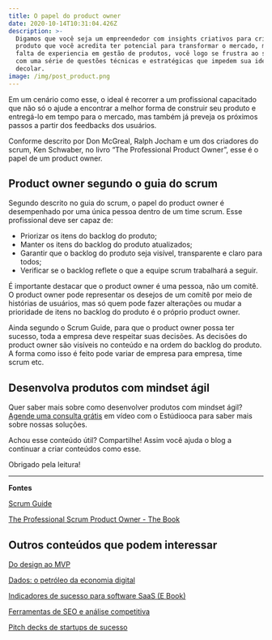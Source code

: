 ```yaml
---
title: O papel do product owner
date: 2020-10-14T10:31:04.426Z
description: >-
  Digamos que você seja um empreendedor com insights criativos para criar um
  produto que você acredita ter potencial para transformar o mercado, mas, por
  falta de experiencia em gestão de produtos, você logo se frustra ao se deparar
  com uma série de questões técnicas e estratégicas que impedem sua ideia de
  decolar. 
image: /img/post_product.png
---
```

Em um cenário como esse, o ideal é recorrer a um profissional capacitado que não só o ajude a encontrar a melhor forma de construir seu produto e entregá-lo em tempo para o mercado, mas também já preveja os próximos passos a partir dos feedbacks dos usuários. 

Conforme descrito por Don McGreal, Ralph Jocham e um dos criadores do scrum, Ken Schwaber, no livro “The Professional Product Owner”, esse é o papel de um product owner.

## Product owner segundo o guia do scrum

Segundo descrito no guia do scrum, o papel do product owner é desempenhado por uma única pessoa dentro de um time scrum. Esse profissional deve ser capaz de:

* Priorizar os itens do backlog do produto;
* Manter os itens do backlog do produto atualizados;
* Garantir que o backlog do produto seja visível, transparente e claro para todos;
* Verificar se o backlog reflete o que a equipe scrum trabalhará a seguir.

É importante destacar que o product owner é uma pessoa, não um comitê. O product owner pode representar os desejos de um comitê por meio de histórias de usuários, mas só quem pode fazer alterações ou mudar a prioridade de itens no backlog do produto é o próprio product owner.

Ainda segundo o Scrum Guide, para que o product owner possa ter sucesso, toda a empresa deve respeitar suas decisões. As decisões do product owner são visíveis no conteúdo e na ordem do backlog do produto. A forma como isso é feito pode variar de empresa para empresa, time scrum etc.

## Desenvolva produtos com mindset ágil

Quer saber mais sobre como desenvolver produtos com mindset ágil? [Agende uma consulta grátis](https://www.estudiooca.com.br/agendar/) em vídeo com o Estúdiooca para saber mais sobre nossas soluções.



Achou esse conteúdo útil? Compartilhe! Assim você ajuda o blog a continuar a criar conteúdos como esse.

Obrigado pela leitura!

****

**Fontes**

[Scrum Guide](https://scrumguides.org/scrum-guide.html)

[The Professional Scrum Product Owner - The Book](https://www.amazon.com.br/Professional-Product-Owner-Leveraging-Competitive-ebook/dp/B07D5ZPJBY/ref=asc_df_B07D5ZPJBY/?tag=googleshopp00-20&linkCode=df0&hvadid=379765285844&hvpos=&hvnetw=g&hvrand=11949515176094526955&hvpone=&hvptwo=&hvqmt=&hvdev=c&hvdvcmdl=&hvlocint=&hvlocphy=20102&hvtargid=pla-709581963117&psc=1)



## Outros conteúdos que podem interessar

[Do design ao MVP](https://www.estudiooca.com.br/blog/do-design-ao-mvp-plugins-%C3%BAteis-para-o-figma/)

[Dados: o petróleo da economia digital ](https://www.estudiooca.com.br/blog/dados-o-petr%C3%B3leo-da-economia-digital/)

[Indicadores de sucesso para software SaaS (E Book)](https://mailchi.mp/1fd9f7253cf8/ebooks-estudiooca)

[Ferramentas de SEO e análise competitiva](https://www.estudiooca.com.br/blog/ferramentas-de-seo-e-an%C3%A1lise-competitiva-de-perfis-no-instagram-e-tiktok/)

[Pitch decks de startups de sucesso](https://www.estudiooca.com.br/blog/pitch-decks-de-startups-de-sucesso-para-voc%C3%AA-se-inspirar/)
